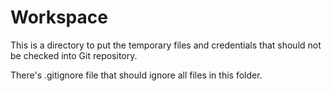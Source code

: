 # Workspace

This is a directory to put the temporary files and credentials that
should not be checked into Git repository. 

There's .gitignore file that should ignore all files in this folder.

